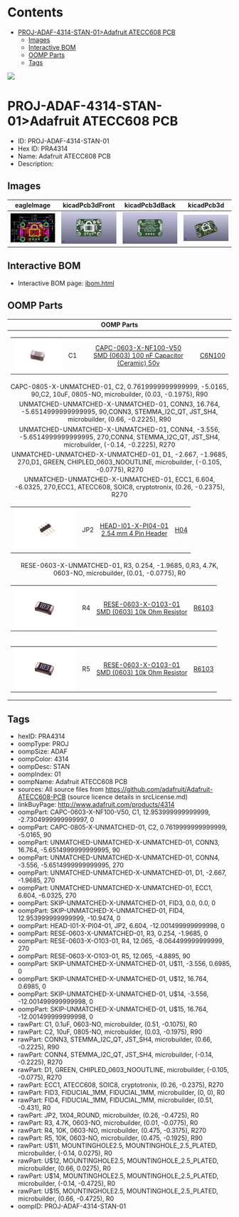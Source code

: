 



Contents
========

* [PROJ-ADAF-4314-STAN-01>Adafruit ATECC608 PCB](#proj-adaf-4314-stan-01adafruit-atecc608-pcb)
	* [Images](#images)
	* [Interactive BOM](#interactive-bom)
	* [OOMP Parts](#oomp-parts)
	* [Tags](#tags)
  
![][im]
# PROJ-ADAF-4314-STAN-01>Adafruit ATECC608 PCB

- ID: PROJ-ADAF-4314-STAN-01
- Hex ID: PRA4314
- Name: Adafruit ATECC608 PCB
- Description: 

## Images
  
  

|eagleImage|kicadPcb3dFront|kicadPcb3dBack|kicadPcb3d|
| :---: | :---: | :---: | :---: |
|[![eagleImage](eagleImage_140.png)](eagleImage_600.png)|[![kicadPcb3dFront](kicadPcb3dFront_140.png)](kicadPcb3dFront_600.png)|[![kicadPcb3dBack](kicadPcb3dBack_140.png)](kicadPcb3dBack_600.png)|[![kicadPcb3d](kicadPcb3d_140.png)](kicadPcb3d_600.png)|

## Interactive BOM

- Interactive BOM page: [ibom.html](kicad/bom/ibom.html)

## OOMP Parts
  

|OOMP Parts|
| :---: |
|<table><tr><td>![CAPC-0603-X-NF100-V50](https://raw.githubusercontent.com/oomlout/oomlout_OOMP_parts/main/CAPC-0603-X-NF100-V50/image_140.jpg)</td><td> C1</td><td>[CAPC-0603-X-NF100-V50<br>SMD (0603) 100 nF Capacitor (Ceramic) 50v](https://github.com/oomlout/oomlout_OOMP_parts/tree/main/CAPC-0603-X-NF100-V50/)</td><td>[C6N100](https://github.com/oomlout/oomlout_OOMP_parts/tree/main/CAPC-0603-X-NF100-V50/)</td></tr></table>|
|CAPC-0805-X-UNMATCHED-01, C2, 0.7619999999999999, -5.0165, 90,C2, 10uF, 0805-NO, microbuilder, (0.03, -0.1975), R90|
|UNMATCHED-UNMATCHED-X-UNMATCHED-01, CONN3, 16.764, -5.6514999999999995, 90,CONN3, STEMMA_I2C_QT, JST_SH4, microbuilder, (0.66, -0.2225), R90|
|UNMATCHED-UNMATCHED-X-UNMATCHED-01, CONN4, -3.556, -5.6514999999999995, 270,CONN4, STEMMA_I2C_QT, JST_SH4, microbuilder, (-0.14, -0.2225), R270|
|UNMATCHED-UNMATCHED-X-UNMATCHED-01, D1, -2.667, -1.9685, 270,D1, GREEN, CHIPLED_0603_NOOUTLINE, microbuilder, (-0.105, -0.0775), R270|
|UNMATCHED-UNMATCHED-X-UNMATCHED-01, ECC1, 6.604, -6.0325, 270,ECC1, ATECC608, SOIC8, cryptotronix, (0.26, -0.2375), R270|
|<table><tr><td>![HEAD-I01-X-PI04-01](https://raw.githubusercontent.com/oomlout/oomlout_OOMP_parts/main/HEAD-I01-X-PI04-01/image_140.jpg)</td><td> JP2</td><td>[HEAD-I01-X-PI04-01<br>2.54 mm 4 Pin Header](https://github.com/oomlout/oomlout_OOMP_parts/tree/main/HEAD-I01-X-PI04-01/)</td><td>[H04](https://github.com/oomlout/oomlout_OOMP_parts/tree/main/HEAD-I01-X-PI04-01/)</td></tr></table>|
|RESE-0603-X-UNMATCHED-01, R3, 0.254, -1.9685, 0,R3, 4.7K, 0603-NO, microbuilder, (0.01, -0.0775), R0|
|<table><tr><td>![RESE-0603-X-O103-01](https://raw.githubusercontent.com/oomlout/oomlout_OOMP_parts/main/RESE-0603-X-O103-01/image_140.jpg)</td><td> R4</td><td>[RESE-0603-X-O103-01<br>SMD (0603) 10k Ohm Resistor](https://github.com/oomlout/oomlout_OOMP_parts/tree/main/RESE-0603-X-O103-01/)</td><td>[R6103](https://github.com/oomlout/oomlout_OOMP_parts/tree/main/RESE-0603-X-O103-01/)</td></tr></table>|
|<table><tr><td>![RESE-0603-X-O103-01](https://raw.githubusercontent.com/oomlout/oomlout_OOMP_parts/main/RESE-0603-X-O103-01/image_140.jpg)</td><td> R5</td><td>[RESE-0603-X-O103-01<br>SMD (0603) 10k Ohm Resistor](https://github.com/oomlout/oomlout_OOMP_parts/tree/main/RESE-0603-X-O103-01/)</td><td>[R6103](https://github.com/oomlout/oomlout_OOMP_parts/tree/main/RESE-0603-X-O103-01/)</td></tr></table>|

## Tags

- hexID: PRA4314
- oompType: PROJ
- oompSize: ADAF
- oompColor: 4314
- oompDesc: STAN
- oompIndex: 01
- oompName: Adafruit ATECC608 PCB
- sources: All source files from https://github.com/adafruit/Adafruit-ATECC608-PCB (source licence details in srcLicense.md)
- linkBuyPage: http://www.adafruit.com/products/4314
- oompPart: CAPC-0603-X-NF100-V50, C1, 12.953999999999999, -2.7304999999999997, 0
- oompPart: CAPC-0805-X-UNMATCHED-01, C2, 0.7619999999999999, -5.0165, 90
- oompPart: UNMATCHED-UNMATCHED-X-UNMATCHED-01, CONN3, 16.764, -5.6514999999999995, 90
- oompPart: UNMATCHED-UNMATCHED-X-UNMATCHED-01, CONN4, -3.556, -5.6514999999999995, 270
- oompPart: UNMATCHED-UNMATCHED-X-UNMATCHED-01, D1, -2.667, -1.9685, 270
- oompPart: UNMATCHED-UNMATCHED-X-UNMATCHED-01, ECC1, 6.604, -6.0325, 270
- oompPart: SKIP-UNMATCHED-X-UNMATCHED-01, FID3, 0.0, 0.0, 0
- oompPart: SKIP-UNMATCHED-X-UNMATCHED-01, FID4, 12.953999999999999, -10.9474, 0
- oompPart: HEAD-I01-X-PI04-01, JP2, 6.604, -12.001499999999998, 0
- oompPart: RESE-0603-X-UNMATCHED-01, R3, 0.254, -1.9685, 0
- oompPart: RESE-0603-X-O103-01, R4, 12.065, -8.064499999999999, 270
- oompPart: RESE-0603-X-O103-01, R5, 12.065, -4.8895, 90
- oompPart: SKIP-UNMATCHED-X-UNMATCHED-01, U$11, -3.556, 0.6985, 0
- oompPart: SKIP-UNMATCHED-X-UNMATCHED-01, U$12, 16.764, 0.6985, 0
- oompPart: SKIP-UNMATCHED-X-UNMATCHED-01, U$14, -3.556, -12.001499999999998, 0
- oompPart: SKIP-UNMATCHED-X-UNMATCHED-01, U$15, 16.764, -12.001499999999998, 0
- rawPart: C1, 0.1uF, 0603-NO, microbuilder, (0.51, -0.1075), R0
- rawPart: C2, 10uF, 0805-NO, microbuilder, (0.03, -0.1975), R90
- rawPart: CONN3, STEMMA_I2C_QT, JST_SH4, microbuilder, (0.66, -0.2225), R90
- rawPart: CONN4, STEMMA_I2C_QT, JST_SH4, microbuilder, (-0.14, -0.2225), R270
- rawPart: D1, GREEN, CHIPLED_0603_NOOUTLINE, microbuilder, (-0.105, -0.0775), R270
- rawPart: ECC1, ATECC608, SOIC8, cryptotronix, (0.26, -0.2375), R270
- rawPart: FID3, FIDUCIAL_1MM, FIDUCIAL_1MM, microbuilder, (0, 0), R0
- rawPart: FID4, FIDUCIAL_1MM, FIDUCIAL_1MM, microbuilder, (0.51, -0.431), R0
- rawPart: JP2, 1X04_ROUND, microbuilder, (0.26, -0.4725), R0
- rawPart: R3, 4.7K, 0603-NO, microbuilder, (0.01, -0.0775), R0
- rawPart: R4, 10K, 0603-NO, microbuilder, (0.475, -0.3175), R270
- rawPart: R5, 10K, 0603-NO, microbuilder, (0.475, -0.1925), R90
- rawPart: U$11, MOUNTINGHOLE2.5, MOUNTINGHOLE_2.5_PLATED, microbuilder, (-0.14, 0.0275), R0
- rawPart: U$12, MOUNTINGHOLE2.5, MOUNTINGHOLE_2.5_PLATED, microbuilder, (0.66, 0.0275), R0
- rawPart: U$14, MOUNTINGHOLE2.5, MOUNTINGHOLE_2.5_PLATED, microbuilder, (-0.14, -0.4725), R0
- rawPart: U$15, MOUNTINGHOLE2.5, MOUNTINGHOLE_2.5_PLATED, microbuilder, (0.66, -0.4725), R0
- oompID: PROJ-ADAF-4314-STAN-01



[im]: kicadPcb3d_450.png
